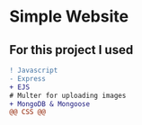 # Simple Website 
## For this project I used
```diff
! Javascript
- Express
+ EJS
# Multer for uploading images
+ MongoDB & Mongoose
@@ CSS @@
```
